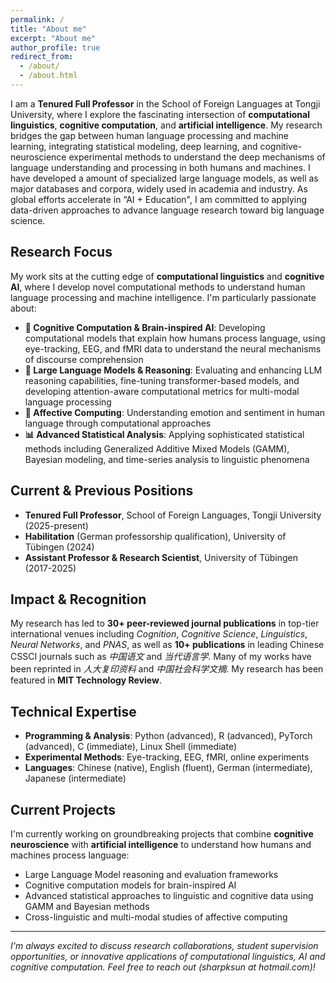 ```yaml
---
permalink: /
title: "About me"
excerpt: "About me"
author_profile: true
redirect_from: 
  - /about/
  - /about.html
---
```


I am a **Tenured Full Professor** in the School of Foreign Languages at Tongji University, where I explore the fascinating intersection of **computational linguistics**, **cognitive computation**, and **artificial intelligence**. My research bridges the gap between human language processing and machine learning, integrating statistical modeling, deep learning, and cognitive-neuroscience experimental methods to understand the deep mechanisms of language understanding and processing in both humans and machines. I have developed a amount of specialized large language models, as well as major databases and corpora, widely used in academia and industry. As global efforts accelerate in “AI + Education", I am committed to applying data-driven approaches to advance language research toward big language science.

## Research Focus

My work sits at the cutting edge of **computational linguistics** and **cognitive AI**, where I develop novel computational methods to understand human language processing and machine intelligence. I'm particularly passionate about:

- **🧠 Cognitive Computation & Brain-inspired AI**: Developing computational models that explain how humans process language, using eye-tracking, EEG, and fMRI data to understand the neural mechanisms of discourse comprehension
- **🤖 Large Language Models & Reasoning**: Evaluating and enhancing LLM reasoning capabilities, fine-tuning transformer-based models, and developing attention-aware computational metrics for multi-modal language processing  
- **💭 Affective Computing**: Understanding emotion and sentiment in human language through computational approaches
- **📊 Advanced Statistical Analysis**: Applying sophisticated statistical methods including Generalized Additive Mixed Models (GAMM), Bayesian modeling, and time-series analysis to linguistic phenomena

## Current & Previous Positions

- **Tenured Full Professor**, School of Foreign Languages, Tongji University (2025-present)
- **Habilitation** (German professorship qualification), University of Tübingen (2024)
- **Assistant Professor & Research Scientist**, University of Tübingen (2017-2025)

## Impact & Recognition

My research has led to **30+ peer-reviewed journal publications** in top-tier international venues including *Cognition*, *Cognitive Science*, *Linguistics*, *Neural Networks*, and *PNAS*, as well as **10+ publications** in leading Chinese CSSCI journals such as *中国语文* and *当代语言学*. Many of my works have been reprinted in *人大复印资料* and *中国社会科学文摘*. My research has been featured in **MIT Technology Review**.

## Technical Expertise

- **Programming & Analysis**: Python (advanced), R (advanced), PyTorch (advanced), C (immediate), Linux Shell (immediate)
- **Experimental Methods**: Eye-tracking, EEG, fMRI, online experiments  
- **Languages**: Chinese (native), English (fluent), German (intermediate), Japanese (intermediate)


## Current Projects

I'm currently working on groundbreaking projects that combine **cognitive neuroscience** with **artificial intelligence** to understand how humans and machines process language:

- Large Language Model reasoning and evaluation frameworks
- Cognitive computation models for brain-inspired AI
- Advanced statistical approaches to linguistic and cognitive data using GAMM and Bayesian methods
- Cross-linguistic and multi-modal studies of affective computing

---

*I'm always excited to discuss research collaborations, student supervision opportunities, or innovative applications of computational linguistics, AI and cognitive computation. Feel free to reach out (sharpksun at hotmail.com)!*
